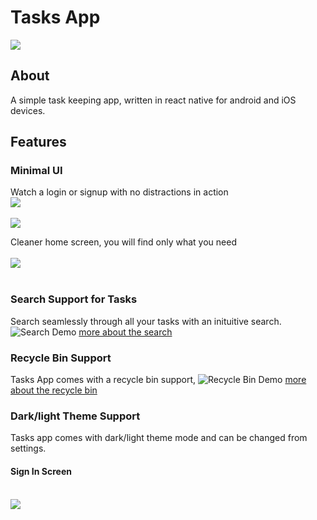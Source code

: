 # Tasks App
<img align='center' src="./assets/splash.png"/>

## About
A simple task keeping app, written in react native for android and iOS devices.

## Features

### Minimal UI
Watch a login or signup with no distractions in action
<br>
<img align="center" src="./files/loginscreen/light-default.png">
<br>
<br>
<img align="center" src="./files/signupscreen/light-default.png">

Cleaner home screen, you will find only what you need
<br>
<br>
<img align="center" src="./files/homescreen/light-default.png">
<br>
<br>
### Search Support for Tasks
Search seamlessly through all your tasks with an inituitive search.
![Search Demo](./files/search/demo-light.gif)
[more about the search](/docs/search)

### Recycle Bin Support
Tasks App comes with a recycle bin support,
![Recycle Bin Demo](./files/recyclebin/demo-light.gif)
[more about the recycle bin](/docs/recyclebin)

### Dark/light Theme Support
Tasks app comes with dark/light theme mode and can be changed from settings.
<br>
#### Sign In Screen
<br>
<img align="center" src="./files/loginscreen/dark-default.png">
<br>





